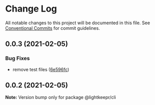 # Change Log

All notable changes to this project will be documented in this file.
See [Conventional Commits](https://conventionalcommits.org) for commit guidelines.

## 0.0.3 (2021-02-05)


### Bug Fixes

* remove test files ([6e596fc](https://github.com/julianburr/lightkeepr/commit/6e596fc77740fd9a6d2cfd44678401d1102bb033))





## 0.0.2 (2021-02-05)

**Note:** Version bump only for package @lightkeepr/cli
